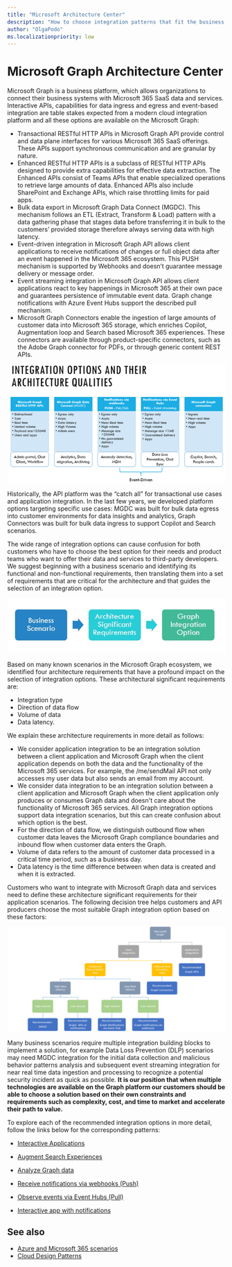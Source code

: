 ```yaml
---
title: "Microsoft Architecture Center"
description: "How to choose integration patterns that fit the business scenarios for solutions built on the Microsoft Graph platform."
author: "OlgaPodo"
ms.localizationpriority: low
---
```


# Microsoft Graph Architecture Center

Microsoft Graph is a business platform, which allows organizations to connect their business systems with Microsoft 365 SaaS data and services. Interactive APIs, capabilities for data ingress and egress and event-based integration are table stakes expected from a modern cloud integration platform and all these options are available on the Microsoft Graph:

- Transactional RESTful HTTP APIs in Microsoft Graph API provide control and data plane interfaces for various Microsoft 365 SaaS offerings. These APIs support synchronous communication and are granular by nature.  
- Enhanced RESTful HTTP APIs is a subclass of RESTful HTTP APIs designed to provide extra capabilities for effective data extraction. The Enhanced APIs consist of Teams APIs that enable specialized operations to retrieve large amounts of data. Enhanced APIs also include SharePoint and Exchange APIs, which raise throttling limits for paid apps.
- Bulk data export in Microsoft Graph Data Connect (MGDC). This mechanism follows an ETL (Extract, Transform & Load) pattern with a data gathering phase that stages data before transferring it in bulk to the customers’ provided storage therefore always serving data with high latency.  
- Event-driven integration in Microsoft Graph API allows client applications to receive notifications of changes or full object data after an event happened in the Microsoft 365 ecosystem. This PUSH mechanism is supported by Webhooks and doesn’t guarantee message delivery or message order. 
- Event streaming integration in Microsoft Graph API allows client applications react to key happenings in Microsoft 365 at their own pace and guarantees persistence of immutable event data. Graph change notifications with Azure Event Hubs support the described pull mechanism. 
- Microsoft Graph Connectors  enable the ingestion of large amounts of customer data into Microsoft 365 storage, which enriches Copilot, Augmentation loop and Search based Microsoft 365 experiences. These connectors are available through product-specific connectors, such as the Adobe Graph connector for PDFs, or through generic content REST APIs.

![Integration Options](./images/graph-arc-center/IntegrationOptions.png)

Historically, the API platform was the “catch all” for transactional use cases and application integration. In the last few years, we developed platform options targeting specific use cases: MGDC was built for bulk data egress into customer environments for data insights and analytics, Graph Connectors was built for bulk data ingress to support Copilot and Search scenarios. 

The wide range of integration options can cause confusion for both customers who have to choose the best option for their needs and product teams who want to offer their data and services to third-party developers. We suggest beginning with a business scenario and identifying its functional and non-functional requirements, then translating them into a set of requirements that are critical for the architecture and that guides the selection of an integration option.  

![analysis flow](./images/graph-arc-center/scenarioRequirementsSolution.jpg)

Based on many known scenarios in the Microsoft Graph ecosystem, we identified four architecture requirements that have a profound impact on the selection of integration options. These architectural significant requirements are:

- Integration type
- Direction of data flow
- Volume of data
- Data latency.

We explain these architecture requirements in more detail as follows:

- We consider application integration to be an integration solution between a client application and Microsoft Graph when the client application depends on both the data and the functionality of the Microsoft 365 services. For example, the /me/sendMail API not only accesses my user data but also sends an email from my account.
- We consider data integration to be an integration solution between a client application and Microsoft Graph when the client application only produces or consumes Graph data and doesn't care about the functionality of Microsoft 365 services. All Graph integration options support data integration scenarios, but this can create confusion about which option is the best.
- For the direction of data flow, we distinguish outbound flow when customer data leaves the Microsoft Graph compliance boundaries and inbound flow when customer data enters the Graph.
- Volume of data refers to the amount of customer data processed in a critical time period, such as a business day.
- Data latency is the time difference between when data is created and when it is extracted.

Customers who want to integrate with Microsoft Graph data and services need to define these architecture significant requirements for their application scenarios. The following decision tree helps customers and API producers choose the most suitable Graph integration option based on these factors:

![decisionTree](./images/graph-arc-center/DecisionTree.png)

Many business scenarios require multiple integration building blocks to implement a solution, for example Data Loss Prevention (DLP) scenarios may need MGDC integration for the initial data collection and malicious behavior patterns analysis and subsequent event streaming integration for near real time data ingestion and processing to recognize a potential security incident as quick as possible. **It is our position that when multiple technologies are available on the Graph platform our customers should be able to choose a solution based on their own constraints and requirements such as complexity, cost, and time to market and accelerate their path to value.**

To explore each of the recommended integration options in more detail, follow the links below for the corresponding patterns:

- [Interactive Applications](./patterns/Interactive-applications.md)

- [Augment Search Experiences](./patterns/Augment-Search-experience-with-customer-data.md)

- [Analyze Graph data](./patterns/Analyse-Graph-data-in-your-data-storage.md)
  
- [Receive notifications via webhooks (Push)](./patterns/Observing-events-and-changes-in-your-data.md)

- [Observe events via Event Hubs (Pull)](./patterns/Observing-events-via-Event-Hubs.md)

- [Interactive app with notifications](./patterns/Interactive-applications-with-notifications.md)


## See also

- [Azure and Microsoft 365 scenarios](https://learn.microsoft.com/en-us/azure/architecture/solutions/microsoft-365-scenarios)
- [Cloud Design Patterns](https://learn.microsoft.com/en-us/azure/architecture/patterns/)